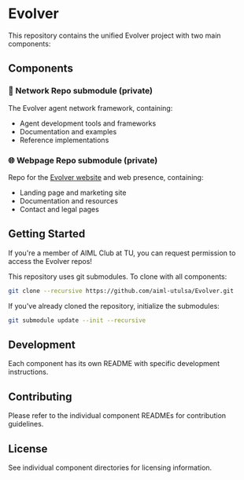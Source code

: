 # Evolver

This repository contains the unified Evolver project with two main components:

## Components

### 🤖 Network Repo submodule (private)
The Evolver agent network framework, containing:
- Agent development tools and frameworks
- Documentation and examples
- Reference implementations

### 🌐 Webpage Repo submodule (private)
Repo for the [Evolver website](https://evolver.chat) and web presence, containing:
- Landing page and marketing site
- Documentation and resources
- Contact and legal pages

## Getting Started

If you're a member of AIML Club at TU, you can request permission to access the Evolver repos!

This repository uses git submodules. To clone with all components:

```bash
git clone --recursive https://github.com/aiml-utulsa/Evolver.git
```

If you've already cloned the repository, initialize the submodules:

```bash
git submodule update --init --recursive
```

## Development

Each component has its own README with specific development instructions.

## Contributing

Please refer to the individual component READMEs for contribution guidelines.

## License

See individual component directories for licensing information.
